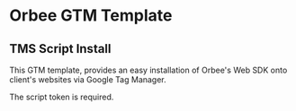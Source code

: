 # Orbee GTM Template

## TMS Script Install

This GTM template, provides an easy installation of Orbee's Web SDK onto client's websites via Google Tag Manager.

The script token is required.